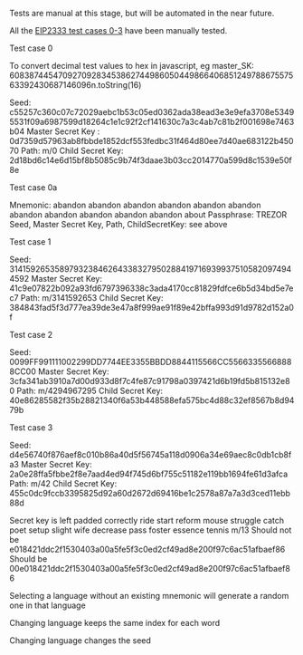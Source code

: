 Tests are manual at this stage, but will be automated in the near future.

All the [EIP2333 test cases 0-3](https://eips.ethereum.org/EIPS/eip-2333#test-cases)
have been manually tested.

Test case 0

To convert decimal test values to hex in javascript, eg master_SK:
6083874454709270928345386274498605044986640685124978867557563392430687146096n.toString(16)

Seed: c55257c360c07c72029aebc1b53c05ed0362ada38ead3e3e9efa3708e53495531f09a6987599d18264c1e1c92f2cf141630c7a3c4ab7c81b2f001698e7463b04
Master Secret Key : 0d7359d57963ab8fbbde1852dcf553fedbc31f464d80ee7d40ae683122b45070
Path: m/0
Child Secret Key: 2d18bd6c14e6d15bf8b5085c9b74f3daae3b03cc2014770a599d8c1539e50f8e

Test case 0a

Mnemonic: abandon abandon abandon abandon abandon abandon abandon abandon abandon abandon abandon about
Passphrase: TREZOR
Seed, Master Secret Key, Path, ChildSecretKey: see above

Test case 1

Seed: 3141592653589793238462643383279502884197169399375105820974944592
Master Secret Key: 41c9e07822b092a93fd6797396338c3ada4170cc81829fdfce6b5d34bd5e7ec7
Path: m/3141592653
Child Secret Key: 384843fad5f3d777ea39de3e47a8f999ae91f89e42bffa993d91d9782d152a0f

Test case 2

Seed: 0099FF991111002299DD7744EE3355BBDD8844115566CC55663355668888CC00
Master Secret Key: 3cfa341ab3910a7d00d933d8f7c4fe87c91798a0397421d6b19fd5b815132e80
Path: m/4294967295
Child Secret Key: 40e86285582f35b28821340f6a53b448588efa575bc4d88c32ef8567b8d9479b

Test case 3

Seed: d4e56740f876aef8c010b86a40d5f56745a118d0906a34e69aec8c0db1cb8fa3
Master Secret Key: 2a0e28ffa5fbbe2f8e7aad4ed94f745d6bf755c51182e119bb1694fe61d3afca
Path: m/42
Child Secret Key: 455c0dc9fccb3395825d92a60d2672d69416be1c2578a87a7a3d3ced11ebb88d


Secret key is left padded correctly
ride start reform mouse struggle catch poet setup slight wife decrease pass foster essence tennis
m/13
Should not be e018421ddc2f1530403a00a5fe5f3c0ed2cf49ad8e200f97c6ac51afbaef86
Should be 00e018421ddc2f1530403a00a5fe5f3c0ed2cf49ad8e200f97c6ac51afbaef86


Selecting a language without an existing mnemonic will generate a random one in that language

Changing language keeps the same index for each word

Changing language changes the seed
